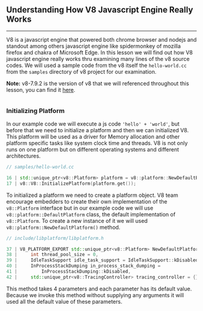 ## Understanding How V8 Javascript Engine Really Works
---
V8 is a javascript engine that powered both chrome browser and nodejs and standout among others javascript engine like spidermonkey of mozilla firefox and chakra of Microsoft Edge. In this lesson we will find out how V8 javascript engine really works thru examining many lines of the v8 source codes. We will used a sample code from the v8 itself the `hello-world.cc` from the `samples` directory of v8 project for our examination.

**Note:** v8-7.9.2 is the version of v8 that we will referenced throughout this lesson, you can find it [here](here). 

```c++
```

### Initializing Platform

In our example code we will execute a js code `'hello' + 'world'`, but before that we need to initialize a platform and then we can initialized V8. This platform will be used as a driver for Memory allocation and other platform specific tasks like system clock time and threads. V8 is not only runs on one platform but on different operating systems and different architectures. 

```c++
// samples/hello-world.cc

16 | std::unique_ptr<v8::Platform> platform = v8::platform::NewDefaultPlatform();
17 | v8::V8::InitializePlatform(platform.get());
```

To initialized a platform we need to create a platform object. V8 team encourage embedders to create their own implementation of the `v8::Platform` interface but in our example code we will use `v8::platform::DefaultPlatform` class, the default implementation of `v8::Platform`. To create a new instance of it we will used `v8::platform::NewDefaultPlatform()` method.

```c++
// include/libplatform/libplatform.h

37 | V8_PLATFORM_EXPORT std::unique_ptr<v8::Platform> NewDefaultPlatform(
38 |     int thread_pool_size = 0,
39 |     IdleTaskSupport idle_task_support = IdleTaskSupport::kDisabled,
40 |     InProcessStackDumping in_process_stack_dumping =
41 |         InProcessStackDumping::kDisabled,
42 |     std::unique_ptr<v8::TracingController> tracing_controller = {});
```

This method takes 4 parameters and each parameter has its default value. Because we invoke this method without supplying any arguments it will used all the default value of these parameters. 